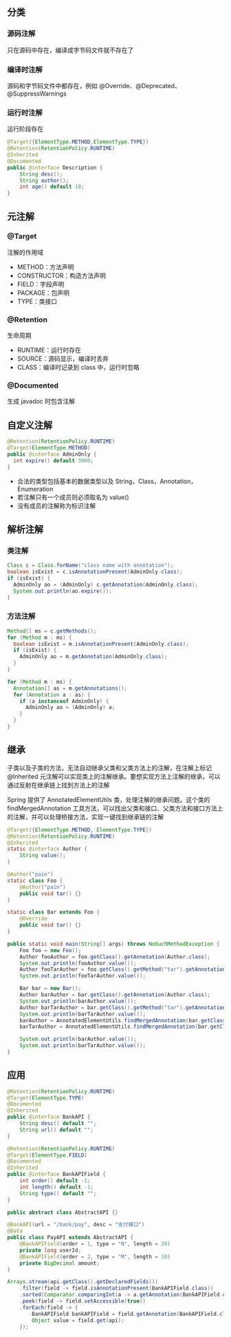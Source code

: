 ## 分类

### 源码注解

只在源码中存在，编译成字节码文件就不存在了

### 编译时注解

源码和字节码文件中都存在，例如 @Override、@Deprecated、@SuppressWarnings

### 运行时注解

运行阶段存在
```java
@Target({ElementType.METHOD,ElementType.TYPE})
@Retention(RetentionPolicy.RUNTIME)
@Inherited
@Documented
public @interface Description {
    String desc();
    String author();
    int age() default 18;
}
```

## 元注解

### @Target

注解的作用域
- METHOD：方法声明
- CONSTRUCTOR：构造方法声明
- FIELD：字段声明
- PACKAGE：包声明
- TYPE：类接口

### @Retention

生命周期
- RUNTIME：运行时存在
- SOURCE：源码显示，编译时丢弃
- CLASS：编译时记录到 class 中，运行时忽略

### @Documented

生成 javadoc 时包含注解

## 自定义注解

```java
@Retention(RetentionPolicy.RUNTIME)
@Target(ElementType.METHOD)
public @interface AdminOnly {
  int expire() default 3000;
}
```

- 合法的类型包括基本的数据类型以及 String，Class，Annotation，Enumeration
- 若注解只有一个成员则必须取名为 value()
- 没有成员的注解称为标识注解

## 解析注解

### 类注解

```java
Class c = Class.forName("class name with annotation");
boolean isExist = c.isAnnotationPresent(AdminOnly.class);
if (isExist) {
  AdminOnly ao = (AdminOnly) c.getAnnotation(AdminOnly.class);
  System.out.println(ao.expire());
}
```

### 方法注解

```java
Method[] ms = c.getMethods();
for (Method m : ms) {
  boolean isExist = m.isAnnotationPresent(AdminOnly.class);
  if (isExist) {
    AdminOnly ao = m.getAnnotation(AdminOnly.class);
  }
}

for (Method m : ms) {
  Annotation[] as = m.getAnnotations();
  for (Annotation a : as) {
    if (a instanceof AdminOnly) {
      AdminOnly ao = (AdminOnly) a;
    }
  }
}
```

## 继承

子类以及子类的方法，无法自动继承父类和父类方法上的注解，在注解上标记 @Inherited 元注解可以实现类上的注解继承。要想实现方法上注解的继承，可以通过反射在继承链上找到方法上的注解

Spring 提供了 AnnotatedElementUtils 类，处理注解的继承问题。这个类的 findMergedAnnotation 工具方法，可以找出父类和接口、父类方法和接口方法上的注解，并可以处理桥接方法，实现一键找到继承链的注解

```java
@Target({ElementType.METHOD, ElementType.TYPE})
@Retention(RetentionPolicy.RUNTIME)
@Inherited
static @interface Author {
    String value();
}

@Author("pain")
static class Foo {
    @Author("pain")
    public void tar() {}
}

static class Bar extends Foo {
    @Override
    public void tar() {}
}
```

```java
public static void main(String[] args) throws NoSuchMethodException {
    Foo foo = new Foo();
    Author fooAuthor = foo.getClass().getAnnotation(Author.class);
    System.out.println(fooAuthor.value());
    Author fooTarAuthor = foo.getClass().getMethod("tar").getAnnotation(Author.class);
    System.out.println(fooTarAuthor.value());

    Bar bar = new Bar();
    Author barAuthor = bar.getClass().getAnnotation(Author.class);
    System.out.println(barAuthor.value());
    Author barTarAuthor = bar.getClass().getMethod("tar").getAnnotation(Author.class);
    System.out.println(barTarAuthor.value());
    barAuthor = AnnotatedElementUtils.findMergedAnnotation(bar.getClass(), Author.class);
    barTarAuthor = AnnotatedElementUtils.findMergedAnnotation(bar.getClass().getMethod("tar"), Author.class);

    System.out.println(barAuthor.value());
    System.out.println(barTarAuthor.value());
}
```

## 应用

```java
@Retention(RetentionPolicy.RUNTIME)
@Target(ElementType.TYPE)
@Documented
@Inherited
public @interface BankAPI {
    String desc() default "";
    String url() default "";
}

@Retention(RetentionPolicy.RUNTIME)
@Target(ElementType.FIELD)
@Documented
@Inherited
public @interface BankAPIField {
    int order() default -1;
    int length() default -1;
    String type() default "";
}
```

```java
public abstract class AbstractAPI {}

@BankAPI(url = "/bank/pay", desc = "支付接口")
@Data
public class PayAPI extends AbstractAPI {
    @BankAPIField(order = 1, type = "N", length = 20)
    private long userId;
    @BankAPIField(order = 2, type = "M", length = 10)
    private BigDecimal amount;
}
```

```java
Arrays.stream(api.getClass().getDeclaredFields())
    .filter(field -> field.isAnnotationPresent(BankAPIField.class))
    .sorted(Comparator.comparingInt(a -> a.getAnnotation(BankAPIField.class).order()))
    .peek(field -> field.setAccessible(true))
    .forEach(field -> {
        BankAPIField bankAPIField = field.getAnnotation(BankAPIField.class);
        Object value = field.get(api);
    });
```